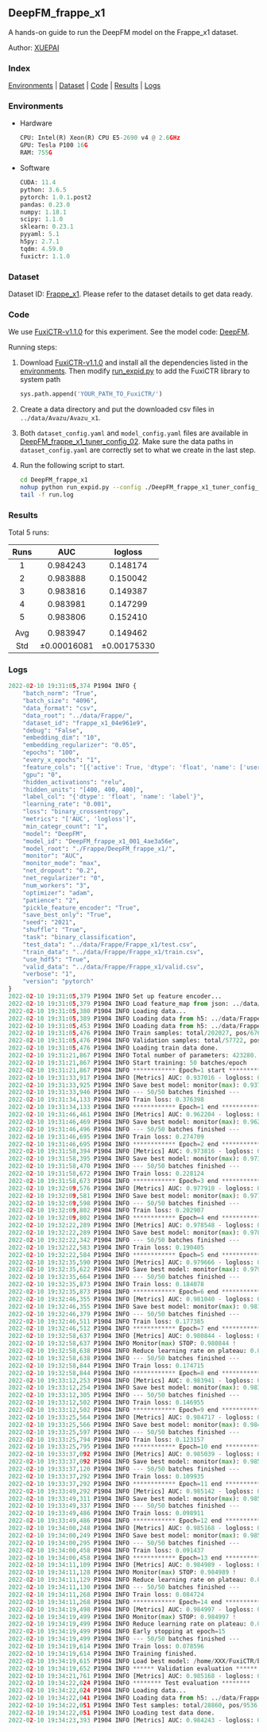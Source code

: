 ## DeepFM_frappe_x1

A hands-on guide to run the DeepFM model on the Frappe_x1 dataset.

Author: [XUEPAI](https://github.com/xue-pai)

### Index
[Environments](#Environments) | [Dataset](#Dataset) | [Code](#Code) | [Results](#Results) | [Logs](#Logs)

### Environments
+ Hardware

  ```python
  CPU: Intel(R) Xeon(R) CPU E5-2690 v4 @ 2.6GHz
  GPU: Tesla P100 16G
  RAM: 755G

  ```

+ Software

  ```python
  CUDA: 11.4
  python: 3.6.5
  pytorch: 1.0.1.post2
  pandas: 0.23.0
  numpy: 1.18.1
  scipy: 1.1.0
  sklearn: 0.23.1
  pyyaml: 5.1
  h5py: 2.7.1
  tqdm: 4.59.0
  fuxictr: 1.1.0
  ```

### Dataset
Dataset ID: [Frappe_x1](https://github.com/openbenchmark/BARS/blob/master/ctr_prediction/datasets/Frappe/README.md#Frappe_x1). Please refer to the dataset details to get data ready.

### Code

We use [FuxiCTR-v1.1.0](https://github.com/xue-pai/FuxiCTR/tree/v1.1.0) for this experiment. See the model code: [DeepFM](https://github.com/xue-pai/FuxiCTR/blob/v1.1.0/fuxictr/pytorch/models/DeepFM.py).

Running steps:

1. Download [FuxiCTR-v1.1.0](https://github.com/xue-pai/FuxiCTR/archive/refs/tags/v1.1.0.zip) and install all the dependencies listed in the [environments](#environments). Then modify [run_expid.py](./run_expid.py#L5) to add the FuxiCTR library to system path
    
    ```python
    sys.path.append('YOUR_PATH_TO_FuxiCTR/')
    ```

2. Create a data directory and put the downloaded csv files in `../data/Avazu/Avazu_x1`.

3. Both `dataset_config.yaml` and `model_config.yaml` files are available in [DeepFM_frappe_x1_tuner_config_02](./DeepFM_frappe_x1_tuner_config_02). Make sure the data paths in `dataset_config.yaml` are correctly set to what we create in the last step.

4. Run the following script to start.

    ```bash
    cd DeepFM_frappe_x1
    nohup python run_expid.py --config ./DeepFM_frappe_x1_tuner_config_02 --expid DeepFM_frappe_x1_001_4ae3a56e --gpu 0 > run.log &
    tail -f run.log
    ```

### Results

Total 5 runs:

| Runs | AUC | logloss  |
|:--------------------:|:--------------------:|:--------------------:|
| 1 | 0.984243 | 0.148174  |
| 2 | 0.983888 | 0.150042  |
| 3 | 0.983816 | 0.149387  |
| 4 | 0.983981 | 0.147299  |
| 5 | 0.983806 | 0.152410  |
| | | | 
| Avg | 0.983947 | 0.149462 |
| Std | &#177;0.00016081 | &#177;0.00175330 |


### Logs
```python
2022-02-10 19:31:05,374 P1904 INFO {
    "batch_norm": "True",
    "batch_size": "4096",
    "data_format": "csv",
    "data_root": "../data/Frappe/",
    "dataset_id": "frappe_x1_04e961e9",
    "debug": "False",
    "embedding_dim": "10",
    "embedding_regularizer": "0.05",
    "epochs": "100",
    "every_x_epochs": "1",
    "feature_cols": "[{'active': True, 'dtype': 'float', 'name': ['user', 'item', 'daytime', 'weekday', 'isweekend', 'homework', 'cost', 'weather', 'country', 'city'], 'type': 'categorical'}]",
    "gpu": "0",
    "hidden_activations": "relu",
    "hidden_units": "[400, 400, 400]",
    "label_col": "{'dtype': 'float', 'name': 'label'}",
    "learning_rate": "0.001",
    "loss": "binary_crossentropy",
    "metrics": "['AUC', 'logloss']",
    "min_categr_count": "1",
    "model": "DeepFM",
    "model_id": "DeepFM_frappe_x1_001_4ae3a56e",
    "model_root": "./Frappe/DeepFM_frappe_x1/",
    "monitor": "AUC",
    "monitor_mode": "max",
    "net_dropout": "0.2",
    "net_regularizer": "0",
    "num_workers": "3",
    "optimizer": "adam",
    "patience": "2",
    "pickle_feature_encoder": "True",
    "save_best_only": "True",
    "seed": "2021",
    "shuffle": "True",
    "task": "binary_classification",
    "test_data": "../data/Frappe/Frappe_x1/test.csv",
    "train_data": "../data/Frappe/Frappe_x1/train.csv",
    "use_hdf5": "True",
    "valid_data": "../data/Frappe/Frappe_x1/valid.csv",
    "verbose": "1",
    "version": "pytorch"
}
2022-02-10 19:31:05,379 P1904 INFO Set up feature encoder...
2022-02-10 19:31:05,379 P1904 INFO Load feature_map from json: ../data/Frappe/frappe_x1_04e961e9/feature_map.json
2022-02-10 19:31:05,380 P1904 INFO Loading data...
2022-02-10 19:31:05,389 P1904 INFO Loading data from h5: ../data/Frappe/frappe_x1_04e961e9/train.h5
2022-02-10 19:31:05,453 P1904 INFO Loading data from h5: ../data/Frappe/frappe_x1_04e961e9/valid.h5
2022-02-10 19:31:05,476 P1904 INFO Train samples: total/202027, pos/67604, neg/134423, ratio/33.46%, blocks/1
2022-02-10 19:31:05,476 P1904 INFO Validation samples: total/57722, pos/19063, neg/38659, ratio/33.03%, blocks/1
2022-02-10 19:31:05,476 P1904 INFO Loading train data done.
2022-02-10 19:31:21,867 P1904 INFO Total number of parameters: 423280.
2022-02-10 19:31:21,867 P1904 INFO Start training: 50 batches/epoch
2022-02-10 19:31:21,867 P1904 INFO ************ Epoch=1 start ************
2022-02-10 19:31:33,917 P1904 INFO [Metrics] AUC: 0.937016 - logloss: 0.677712
2022-02-10 19:31:33,925 P1904 INFO Save best model: monitor(max): 0.937016
2022-02-10 19:31:33,946 P1904 INFO --- 50/50 batches finished ---
2022-02-10 19:31:34,133 P1904 INFO Train loss: 0.376398
2022-02-10 19:31:34,133 P1904 INFO ************ Epoch=1 end ************
2022-02-10 19:31:46,461 P1904 INFO [Metrics] AUC: 0.962204 - logloss: 0.242437
2022-02-10 19:31:46,469 P1904 INFO Save best model: monitor(max): 0.962204
2022-02-10 19:31:46,496 P1904 INFO --- 50/50 batches finished ---
2022-02-10 19:31:46,695 P1904 INFO Train loss: 0.274709
2022-02-10 19:31:46,695 P1904 INFO ************ Epoch=2 end ************
2022-02-10 19:31:58,394 P1904 INFO [Metrics] AUC: 0.973816 - logloss: 0.184279
2022-02-10 19:31:58,395 P1904 INFO Save best model: monitor(max): 0.973816
2022-02-10 19:31:58,470 P1904 INFO --- 50/50 batches finished ---
2022-02-10 19:31:58,672 P1904 INFO Train loss: 0.228124
2022-02-10 19:31:58,673 P1904 INFO ************ Epoch=3 end ************
2022-02-10 19:32:09,576 P1904 INFO [Metrics] AUC: 0.977910 - logloss: 0.169551
2022-02-10 19:32:09,581 P1904 INFO Save best model: monitor(max): 0.977910
2022-02-10 19:32:09,598 P1904 INFO --- 50/50 batches finished ---
2022-02-10 19:32:09,802 P1904 INFO Train loss: 0.202907
2022-02-10 19:32:09,802 P1904 INFO ************ Epoch=4 end ************
2022-02-10 19:32:22,289 P1904 INFO [Metrics] AUC: 0.978548 - logloss: 0.182297
2022-02-10 19:32:22,289 P1904 INFO Save best model: monitor(max): 0.978548
2022-02-10 19:32:22,342 P1904 INFO --- 50/50 batches finished ---
2022-02-10 19:32:22,583 P1904 INFO Train loss: 0.190405
2022-02-10 19:32:22,584 P1904 INFO ************ Epoch=5 end ************
2022-02-10 19:32:35,590 P1904 INFO [Metrics] AUC: 0.979666 - logloss: 0.172533
2022-02-10 19:32:35,622 P1904 INFO Save best model: monitor(max): 0.979666
2022-02-10 19:32:35,664 P1904 INFO --- 50/50 batches finished ---
2022-02-10 19:32:35,873 P1904 INFO Train loss: 0.184078
2022-02-10 19:32:35,873 P1904 INFO ************ Epoch=6 end ************
2022-02-10 19:32:46,355 P1904 INFO [Metrics] AUC: 0.981040 - logloss: 0.162076
2022-02-10 19:32:46,355 P1904 INFO Save best model: monitor(max): 0.981040
2022-02-10 19:32:46,379 P1904 INFO --- 50/50 batches finished ---
2022-02-10 19:32:46,511 P1904 INFO Train loss: 0.177385
2022-02-10 19:32:46,512 P1904 INFO ************ Epoch=7 end ************
2022-02-10 19:32:58,637 P1904 INFO [Metrics] AUC: 0.980844 - logloss: 0.186768
2022-02-10 19:32:58,637 P1904 INFO Monitor(max) STOP: 0.980844 !
2022-02-10 19:32:58,638 P1904 INFO Reduce learning rate on plateau: 0.000100
2022-02-10 19:32:58,638 P1904 INFO --- 50/50 batches finished ---
2022-02-10 19:32:58,844 P1904 INFO Train loss: 0.174715
2022-02-10 19:32:58,844 P1904 INFO ************ Epoch=8 end ************
2022-02-10 19:33:12,253 P1904 INFO [Metrics] AUC: 0.983941 - logloss: 0.140568
2022-02-10 19:33:12,254 P1904 INFO Save best model: monitor(max): 0.983941
2022-02-10 19:33:12,305 P1904 INFO --- 50/50 batches finished ---
2022-02-10 19:33:12,502 P1904 INFO Train loss: 0.146955
2022-02-10 19:33:12,502 P1904 INFO ************ Epoch=9 end ************
2022-02-10 19:33:25,564 P1904 INFO [Metrics] AUC: 0.984717 - logloss: 0.138608
2022-02-10 19:33:25,566 P1904 INFO Save best model: monitor(max): 0.984717
2022-02-10 19:33:25,597 P1904 INFO --- 50/50 batches finished ---
2022-02-10 19:33:25,794 P1904 INFO Train loss: 0.123157
2022-02-10 19:33:25,795 P1904 INFO ************ Epoch=10 end ************
2022-02-10 19:33:37,092 P1904 INFO [Metrics] AUC: 0.985039 - logloss: 0.138747
2022-02-10 19:33:37,092 P1904 INFO Save best model: monitor(max): 0.985039
2022-02-10 19:33:37,120 P1904 INFO --- 50/50 batches finished ---
2022-02-10 19:33:37,292 P1904 INFO Train loss: 0.109935
2022-02-10 19:33:37,292 P1904 INFO ************ Epoch=11 end ************
2022-02-10 19:33:49,292 P1904 INFO [Metrics] AUC: 0.985142 - logloss: 0.140442
2022-02-10 19:33:49,311 P1904 INFO Save best model: monitor(max): 0.985142
2022-02-10 19:33:49,337 P1904 INFO --- 50/50 batches finished ---
2022-02-10 19:33:49,486 P1904 INFO Train loss: 0.098911
2022-02-10 19:33:49,486 P1904 INFO ************ Epoch=12 end ************
2022-02-10 19:34:00,248 P1904 INFO [Metrics] AUC: 0.985168 - logloss: 0.142101
2022-02-10 19:34:00,249 P1904 INFO Save best model: monitor(max): 0.985168
2022-02-10 19:34:00,295 P1904 INFO --- 50/50 batches finished ---
2022-02-10 19:34:00,458 P1904 INFO Train loss: 0.091437
2022-02-10 19:34:00,458 P1904 INFO ************ Epoch=13 end ************
2022-02-10 19:34:11,109 P1904 INFO [Metrics] AUC: 0.984989 - logloss: 0.145891
2022-02-10 19:34:11,128 P1904 INFO Monitor(max) STOP: 0.984989 !
2022-02-10 19:34:11,129 P1904 INFO Reduce learning rate on plateau: 0.000010
2022-02-10 19:34:11,130 P1904 INFO --- 50/50 batches finished ---
2022-02-10 19:34:11,268 P1904 INFO Train loss: 0.084724
2022-02-10 19:34:11,268 P1904 INFO ************ Epoch=14 end ************
2022-02-10 19:34:19,498 P1904 INFO [Metrics] AUC: 0.984997 - logloss: 0.146024
2022-02-10 19:34:19,499 P1904 INFO Monitor(max) STOP: 0.984997 !
2022-02-10 19:34:19,499 P1904 INFO Reduce learning rate on plateau: 0.000001
2022-02-10 19:34:19,499 P1904 INFO Early stopping at epoch=15
2022-02-10 19:34:19,499 P1904 INFO --- 50/50 batches finished ---
2022-02-10 19:34:19,614 P1904 INFO Train loss: 0.078596
2022-02-10 19:34:19,614 P1904 INFO Training finished.
2022-02-10 19:34:19,615 P1904 INFO Load best model: /home/XXX/FuxiCTR/benchmarks/Frappe/DeepFM_frappe_x1/frappe_x1_04e961e9/DeepFM_frappe_x1_001_4ae3a56e.model
2022-02-10 19:34:19,652 P1904 INFO ****** Validation evaluation ******
2022-02-10 19:34:21,761 P1904 INFO [Metrics] AUC: 0.985168 - logloss: 0.142101
2022-02-10 19:34:22,024 P1904 INFO ******** Test evaluation ********
2022-02-10 19:34:22,024 P1904 INFO Loading data...
2022-02-10 19:34:22,041 P1904 INFO Loading data from h5: ../data/Frappe/frappe_x1_04e961e9/test.h5
2022-02-10 19:34:22,051 P1904 INFO Test samples: total/28860, pos/9536, neg/19324, ratio/33.04%, blocks/1
2022-02-10 19:34:22,051 P1904 INFO Loading test data done.
2022-02-10 19:34:23,393 P1904 INFO [Metrics] AUC: 0.984243 - logloss: 0.148174

```
